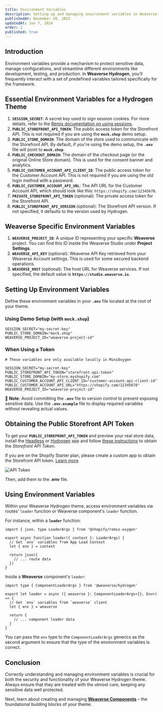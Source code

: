 ```yaml
---
title: Environment Variables
description: Setting up and managing environment variables in Weaverse Hydrogen theme.
publishedAt: November 20, 2023
updatedAt: Jun 7, 2024
order: 2
published: true
---
```


## Introduction

Environment variables provide a mechanism to protect sensitive data, manage configurations, and streamline different environments like development, testing, and production. In **Weaverse Hydrogen**, you'll frequently interact with a set of predefined variables tailored specifically for the framework.

## Essential Environment Variables for a Hydrogen Theme

1. **`SESSION_SECRET`**: A secret key used to sign session cookies. For more details, refer to the [Remix documentation on using sessions](https://remix.run/docs/en/v1/api/remix#use-session).
2. **`PUBLIC_STOREFRONT_API_TOKEN`**: The public access token for the Storefront API. This is not required if you are using the **`mock.shop`** demo setup.
3. **`PUBLIC_STORE_DOMAIN`**: The domain of the store used to communicate with the Storefront API. By default, if you're using the demo setup, the **`.env`** file will point to **`mock.shop`**.
4. **`PUBLIC_CHECKOUT_DOMAIN`**: The domain of the checkout page (or the original Online Store domain). This is used for the consent banner and analytics.
5. **`PUBLIC_CUSTOMER_ACCOUNT_API_CLIENT_ID`**: The public access token for the Customer Account API. This is not required if you are using the old login method with a password.
6. **`PUBLIC_CUSTOMER_ACCOUNT_API_URL`**: The API URL for the Customer Account API, which should look like this: `https://shopify.com/12345678`.
7. **`PRIVATE_STOREFRONT_API_TOKEN`** (optional): The private access token for the Storefront API.
8. **`PUBLIC_STOREFRONT_API_VERSION`** (optional): The Storefront API version. If not specified, it defaults to the version used by Hydrogen.

## Weaverse Specific Environment Variables

1. **`WEAVERSE_PROJECT_ID`**: A unique ID representing your specific **Weaverse** project. You can find this ID inside the Weaverse Studio under **Project Settings**.
2. **`WEAVERSE_API_KEY`** (optional): Weaverse API Key retrieved from your Weaverse Account settings. This is used for some secured backend operations.
3. **`WEAVERSE_HOST`** (optional): The host URL for Weaverse services. If not specified, the default value is **`https://studio.weaverse.io`**.

## Setting Up Environment Variables

Define these environment variables in your **`.env`** file located at the root of your theme.

### Using Demo Setup (with `mock.shop`)

```plaintext
SESSION_SECRET="my-secret-key"
PUBLIC_STORE_DOMAIN="mock.shop"
WEAVERSE_PROJECT_ID="weaverse-project-id"
```

### When Using a Token

```plaintext
# These variables are only available locally in MiniOxygen

SESSION_SECRET="my-secret-key"
PUBLIC_STOREFRONT_API_TOKEN="storefront-api-token"
PUBLIC_STORE_DOMAIN="my-store.myshopify.com"
PUBLIC_CUSTOMER_ACCOUNT_API_CLIENT_ID="customer-account-api-client-id"
PUBLIC_CUSTOMER_ACCOUNT_API_URL="https://shopify.com/12345678"
WEAVERSE_PROJECT_ID="weaverse-project-id"
```

📌 **Note**: Avoid committing the **`.env`** file to version control to prevent exposing sensitive data. Use the **`.env.example`** file to display required variables without revealing actual values.

## Obtaining the Public Storefront API Token

To get your **`PUBLIC_STOREFRONT_API_TOKEN`** and preview your real store data, install the [Headless](https://apps.shopify.com/headless) or [Hydrogen](https://apps.shopify.com/hydrogen) app and follow [these instructions](https://shopify.dev/docs/custom-storefronts/building-with-the-storefront-api/manage-headless-channels) to obtain the _Storefront API Token_.

<doc-warning>If you are on the Shopify Starter plan, please create a custom app to obtain the Storefront API token. [Learn more](https://help.shopify.com/en/manual/apps/app-types/custom-apps)</doc-warning>

![API Token](https://downloads.intercomcdn.com/i/o/848678475/033f78182979523f9a7a23e1/image.png)

Then, add them to the **.env** file.

## Using Environment Variables

Within your Weaverse Hydrogen theme, access environment variables via routes' `loader` function or Weaverse component's `loader` function.

For instance, within a **`loader`** function:

```tsx
import { json, type LoaderArgs } from '@shopify/remix-oxygen'

export async function loader({ context }: LoaderArgs) {
  // Get `env` variables from App Load Context
  let { env } = context

  return json({
    // ... route data
  })
}
```

Inside a **Weaverse** component's `loader`:

```tsx
import type { ComponentLoaderArgs } from '@weaverse/hydrogen'

export let loader = async ({ weaverse }: ComponentLoaderArgs<{}, Env>) => {
  // Get `env` variables from `weaverse` client
  let { env } = weaverse

  return {
    // ... component loader data
  }
}
```

You can pass the `env` type to the `ComponentLoaderArgs` generics as the second argument to ensure that the type of the environment variables is correct.

## Conclusion

Correctly understanding and managing environment variables is crucial for both the security and functionality of your Weaverse Hydrogen theme. Always ensure that they are treated with the utmost care, keeping any sensitive data well protected.

Next, learn about creating and managing **[Weaverse Components](/docs/guides/weaverse-component)** – the foundational building blocks of your theme.
